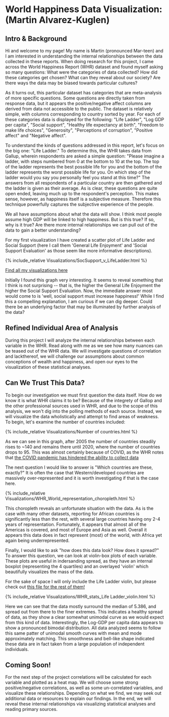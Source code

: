 # World Happiness Data Visualization: (Martin Alvarez-Kuglen)

## Intro & Background ##
Hi and welcome to my page! My name is Martin (pronounced Mar-teen) and I am interested in understanding the internal relationships between the data collected in these reports. When doing research for this project, I came across the World Happiness Report (WHR) dataset and found myself asking so many questions: What were the categories of data collected? How did these categories get chosen? What can they reveal about our society? Are there ways the data may be biased towards particular cultures?

As it turns out, this particular dataset has categories that are meta-analysis of more specific questions. Some questions are directly taken from response data, but it appears the positive/negative affect columns are derived from data not accessible to the public. The dataset is relatively simple, with columns corresponding to country sorted by year. For each of these categories data is displayed for the following: "Life Ladder",	"Log GDP per capita",	"Social support",	"Healthy life expectancy at birth",	"Freedom to make life choices",	"Generosity",	"Perceptions of corruption",	"Positive affect" and	"Negative affect".

To understand the kinds of questions addressed in this report, let's focus on the big one: "Life Ladder." To determine this, the WHR takes data from Gallup, wherein respondents are asked a simple question: 
"Please imagine a ladder, with steps numbered from 0 at the bottom to 10 at the top. The top of the ladder represents the best possible life for you and the bottom of the ladder represents the worst possible life for you. On which step of the ladder would you say you personally feel you stand at this time?"
The answers from all respondents of a particular country are then gathered and the ladder is given as their average. As is clear, these questions are quite open ended, leaving much up to the respondent's perception. This makes sense, however, as happiness itself is a subjective measure. Therefore this technique powerfully captures the subjective experience of the people.

We all have assumptions about what the data will show. I think most people assume high GDP will be linked to high happiness. But is this true? If so, why is it true? Are there more internal relationships we can pull out of the data to gain a better understanding?

For my first visualization I have created a scatter plot of Life Ladder and Social Support (here I call them 'General Life Enjoyment' and 'Social Support Evaluation' as those seem like more informative descriptions).

{% include_relative Visualizations/SocSupport_v_LifeLadder.html %}

[Find all my visualizations here](/Martin_Alvarez-Kuglen/Visualizations/)


Initially I found this graph very interesting. It seems to reveal something that I think is not surprising -- that is, the higher the General Life Enjoyment the higher the Social Support Evaluation. Now, the immediate answer most would come to is 'well, social support must increase happiness!' While I find this a compelling explanation, I am curious if we can dig deeper. Could there be an underlying factor that may be illuminated by further analysis of the data?

## Refined Individual Area of Analysis

During this project I will analyze the internal relationships between each variable in the WHR. Read along with me as we see how many nuances can be teased out of the WHR data. We will investigate questions of correlation and lackthereof, we will challenge our assumptions about common conceptions of wealth and happiness, and open our eyes to the visualization of these statistical analyses.

## Can We Trust This Data?

To begin our investigation we must first question the data itself. How do we know it is what WHR claims it to be? Because of the integrety of Gallop and the other professional sources used in WHR, and due to the scope of this analysis, we won't dig into the polling methods of each source. Instead, we will visualize the data wholistically and attempt to find areas of weakness. To begin, let's examine the number of countries included:

{% include_relative Visualizations/Number of countries.html %}

As we can see in this graph, after 2005 the number of countries steadily rises to ~140 and remains there until 2020, where the number of countries drops to 95. This was almost certainly because of COVID, as the WHR notes that [the COVID pandemic has hindered the ability to collect data](https://worldhappiness.report/ed/2021/)

The next question I would like to answer is "Which countries are these, exactly?" It is often the case that Western/developed countries are massively over-represented and it is worth investigating if that is the case here.

{% include_relative Visualizations/WHR_World_representation_choropleth.html %}

This choropleth reveals an unfortunate situation with the data. As is the case with many other datasets, reporting for African countries is significantly less than the rest, with several large countries having ony 2-4 years of representation. Fortunately, it appears that almost all of the Americas is covered, and most of Europe and Asia as well. Overall it appears this data does in fact represent (most) of the world, with Africa yet again being underrepresented.

Finally, I would like to ask "how does this data look? How does it spread?" To answer this question, we can look at violin-box plots of each variable. These plots are useful in indersanding spread, as they have an internal boxplot (representing the 4 quartiles) and an overlayed 'violin' which beautifully visualizes the mass of the data.

For the sake of space I will only include the Life Ladder violin, but please check out [this file for the rest of them!](https://github.com/hagerna/World-Happiness-Data/tree/gh-pages/Martin_Alvarez-Kuglen/violins.md)

{% include_relative Visualizations/WHR_stats_Life Ladder_violin.html %}

Here we can see that the data mostly surround the median of 5.386, and spread out from there to the finer extremes. This indicates a healthy spread of data, as they show a clear somewhat unimodal curve as we would expect from this kind of data. Interestingly, the Log-GDP per capita data appears to show a pronounced bimodal distribution. All data analyzed seems to follow this same patter of unimodal smooth curves with mean and mode approximately matching. This smoothness and bell-like shape indicated these data are in fact taken from a large population of independent individuals.

## Coming Soon!

For the next step of the project correlations will be calculated for each variable and plotted as a heat map. We will choose some strong positive/negative correlations, as well as some un-correlated variables, and visualize these relationships. Depending on what we find, we may seek out additional data or resources to explain our findings. In the end, we will reveal these internal relationships via visualizing statistical analyses and reading primary sources.
